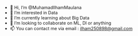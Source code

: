 - 👋 Hi, I’m @MuhamadIlhamMaulana
- 👀 I’m interested in Data
- 🌱 I’m currently learning about Big Data
- 💞️ I’m looking to collaborate on ML, Dl or anything
- 📫 You can contact me via email : ilham250898@gmail.com

<!---
MuhamadIlhamMaulana/MuhamadIlhamMaulana is a ✨ special ✨ repository because its `README.md` (this file) appears on your GitHub profile.
You can click the Preview link to take a look at your changes.
--->
